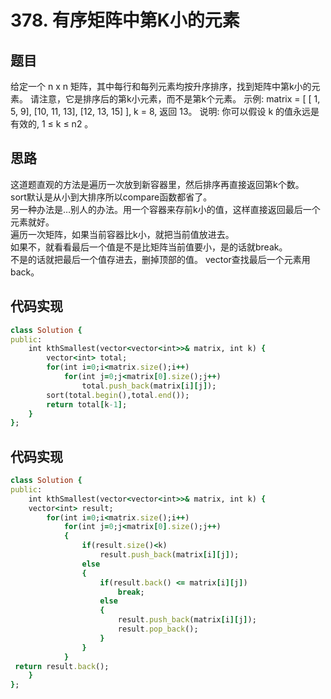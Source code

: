 # 378. 有序矩阵中第K小的元素
## 题目
给定一个 n x n 矩阵，其中每行和每列元素均按升序排序，找到矩阵中第k小的元素。
请注意，它是排序后的第k小元素，而不是第k个元素。
示例:
matrix = [
   [ 1,  5,  9],
   [10, 11, 13],
   [12, 13, 15]
],
k = 8,
返回 13。
说明: 
你可以假设 k 的值永远是有效的, 1 ≤ k ≤ n2 。
## 思路
这道题直观的方法是遍历一次放到新容器里，然后排序再直接返回第k个数。     
sort默认是从小到大排序所以compare函数都省了。      
另一种办法是…别人的办法。用一个容器来存前k小的值，这样直接返回最后一个元素就好。     
遍历一次矩阵，如果当前容器比k小，就把当前值放进去。    
如果不，就看看最后一个值是不是比矩阵当前值要小，是的话就break。  
不是的话就把最后一个值存进去，删掉顶部的值。
vector查找最后一个元素用back。
## 代码实现
```ruby
class Solution {
public:
    int kthSmallest(vector<vector<int>>& matrix, int k) {
        vector<int> total;
        for(int i=0;i<matrix.size();i++)
            for(int j=0;j<matrix[0].size();j++)
                total.push_back(matrix[i][j]);
        sort(total.begin(),total.end());
        return total[k-1];
    }
};
```
## 代码实现
```ruby
class Solution {
public:
    int kthSmallest(vector<vector<int>>& matrix, int k) {
    vector<int> result;
        for(int i=0;i<matrix.size();i++)
            for(int j=0;j<matrix[0].size();j++)
            {
                if(result.size()<k)
                    result.push_back(matrix[i][j]);
                else
                {
                    if(result.back() <= matrix[i][j]) 
                        break;  
                    else 
                    {  
                        result.push_back(matrix[i][j]);  
                        result.pop_back();  
                    }  
                }
            }
 return result.back();   
    }
};
```
